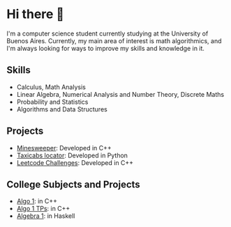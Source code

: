 # Hi there 👋

I'm a computer science student currently studying at the University of Buenos Aires. Currently, my main area of interest is math algorithmics, and I'm always looking for ways to improve my skills and knowledge in it.  

## Skills

- Calculus, Math Analysis
- Linear Algebra, Numerical Analysis and Number Theory, Discrete Maths
- Probability and Statistics
- Algorithms and Data Structures  

## Projects

- [Minesweeper](https://github.com/matuneville/minesweeper): Developed in C++
- [Taxicabs locator](https://github.com/matuneville/taxicab-locator): Developed in Python
- [Leetcode Challenges](https://github.com/matuneville/LeetCode-challenges): Developed in C++

## College Subjects and Projects
- [Algo 1](https://github.com/matuneville/uba-algo1): in C++
- [Algo 1 TPs](https://github.com/matuneville/uba-algo1-TPs): in C++
- [Algebra 1](https://github.com/matuneville/uba-algebra1): in Haskell
